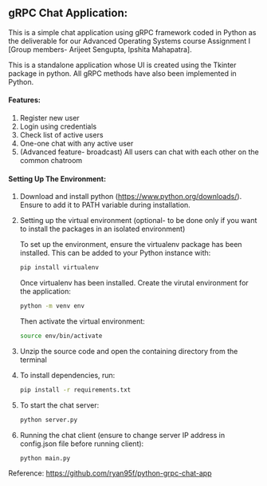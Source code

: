 ## gRPC Chat Application:

This is a simple chat application using gRPC framework coded in Python as the deliverable for our Advanced Operating Systems course Assignment I [Group members- Arijeet Sengupta, Ipshita Mahapatra].

This is a standalone application whose UI is created using the Tkinter package in python. All gRPC methods have also been implemented in Python.

#### Features:
1. Register new user
2. Login using credentials
3. Check list of active users
4. One-one chat with any active user
5. (Advanced feature- broadcast) All users can chat with each other on the common chatroom


#### Setting Up The Environment:

1. Download and install python (https://www.python.org/downloads/). Ensure to add it to PATH variable during installation.

2. Setting up the virtual environment (optional- to be done only if you want to install the packages in an isolated environment)

    To set up the environment, ensure the virtualenv package has been installed. This can be added to your Python instance with:
    
    ```bash
    pip install virtualenv
    ```
    
    Once virtualenv has been installed. Create the virutal environment for the application:
    
    ```bash
    python -m venv env
    ```
    
    Then activate the virtual environment:
    
    ```bash
    source env/bin/activate
    ```
  3. Unzip the source code and open the containing directory from the terminal
  4. To install dependencies, run:
  
      ```bash
      pip install -r requirements.txt
        ```
  5. To start the chat server:

        ```bash
        python server.py
        ```

  6. Running the chat client (ensure to change server IP address in config.json file before running client):
        ```bash
        python main.py
        ```
Reference: https://github.com/ryan95f/python-grpc-chat-app 
